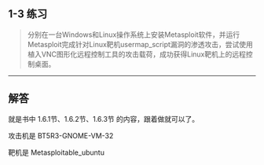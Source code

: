 ## 1-3 练习

> 分别在一台Windows和Linux操作系统上安装Metasploit软件，并运行Metasploit完成针对Linux靶机usermap_script漏洞的渗透攻击，尝试使用植入VNC图形化远程控制工具的攻击载荷，成功获得Linux靶机上的远程控制桌面。

-----------------

## 解答

就是书中 1.6.1节、1.6.2节、1.6.3节 的内容，跟着做就可以了。

攻击机是 BT5R3-GNOME-VM-32

靶机是 Metasploitable_ubuntu